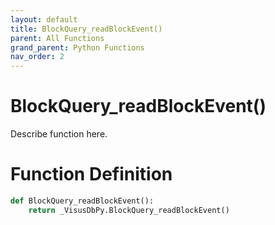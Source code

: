 ```yaml
---
layout: default
title: BlockQuery_readBlockEvent()
parent: All Functions
grand_parent: Python Functions
nav_order: 2
---
```


# BlockQuery_readBlockEvent()

Describe function here.

# Function Definition

```python
def BlockQuery_readBlockEvent():
    return _VisusDbPy.BlockQuery_readBlockEvent()
```